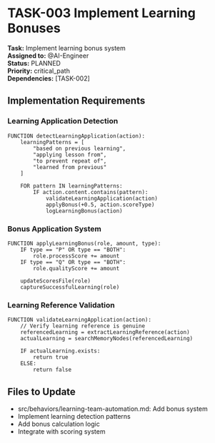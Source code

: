 # TASK-003 Implement Learning Bonuses

**Task:** Implement learning bonus system  
**Assigned to:** @AI-Engineer  
**Status:** PLANNED  
**Priority:** critical_path  
**Dependencies:** [TASK-002]

## Implementation Requirements

### Learning Application Detection
```pseudocode
FUNCTION detectLearningApplication(action):
    learningPatterns = [
        "based on previous learning",
        "applying lesson from",
        "to prevent repeat of",
        "learned from previous"
    ]
    
    FOR pattern IN learningPatterns:
        IF action.content.contains(pattern):
            validateLearningApplication(action)
            applyBonus(+0.5, action.scoreType)
            logLearningBonus(action)
```

### Bonus Application System
```pseudocode
FUNCTION applyLearningBonus(role, amount, type):
    IF type == "P" OR type == "BOTH":
        role.processScore += amount
    IF type == "Q" OR type == "BOTH":
        role.qualityScore += amount
    
    updateScoresFile(role)
    captureSuccessfulLearning(role)
```

### Learning Reference Validation
```pseudocode
FUNCTION validateLearningApplication(action):
    // Verify learning reference is genuine
    referencedLearning = extractLearningReference(action)
    actualLearning = searchMemoryNodes(referencedLearning)
    
    IF actualLearning.exists:
        return true
    ELSE:
        return false
```

## Files to Update

- src/behaviors/learning-team-automation.md: Add bonus system
- Implement learning detection patterns
- Add bonus calculation logic
- Integrate with scoring system